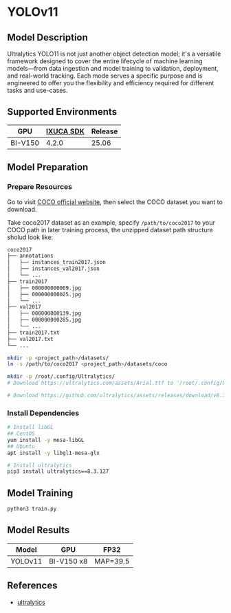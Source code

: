 # YOLOv11

## Model Description

Ultralytics YOLO11 is not just another object detection model; it's a versatile framework designed to cover the entire lifecycle of machine learning models—from data ingestion and model training to validation, deployment, and real-world tracking. Each mode serves a specific purpose and is engineered to offer you the flexibility and efficiency required for different tasks and use-cases.

## Supported Environments

| GPU    | [IXUCA SDK](https://gitee.com/deep-spark/deepspark#%E5%A4%A9%E6%95%B0%E6%99%BA%E7%AE%97%E8%BD%AF%E4%BB%B6%E6%A0%88-ixuca) | Release |
|--------|-----------|---------|
| BI-V150 | 4.2.0    |  25.06  |

## Model Preparation

### Prepare Resources

Go to visit [COCO official website](https://cocodataset.org/#download), then select the COCO dataset you want to
download.

Take coco2017 dataset as an example, specify `/path/to/coco2017` to your COCO path in later training process, the
unzipped dataset path structure sholud look like:

```bash
coco2017
├── annotations
│   ├── instances_train2017.json
│   ├── instances_val2017.json
│   └── ...
├── train2017
│   ├── 000000000009.jpg
│   ├── 000000000025.jpg
│   └── ...
├── val2017
│   ├── 000000000139.jpg
│   ├── 000000000285.jpg
│   └── ...
├── train2017.txt
├── val2017.txt
└── ...
```

```bash
mkdir -p <project_path>/datasets/
ln -s /path/to/coco2017 <project_path>/datasets/coco

mkdir -p /root/.config/Ultralytics/
# Download https://ultralytics.com/assets/Arial.ttf to '/root/.config/Ultralytics/'...

# Download https://github.com/ultralytics/assets/releases/download/v8.3.0/yolo11n.pt to 'yolo11n.pt'...
```

### Install Dependencies

```bash
# Install libGL
## CentOS
yum install -y mesa-libGL
## Ubuntu
apt install -y libgl1-mesa-glx

# Install ultralytics
pip3 install ultralytics==8.3.127
```

## Model Training

```bash
python3 train.py
```

## Model Results

| Model  | GPU        | FP32     |
|--------|------------|----------|
| YOLOv11 | BI-V150 x8 | MAP=39.5 |

## References

- [ultralytics](https://github.com/ultralytics/ultralytics)
